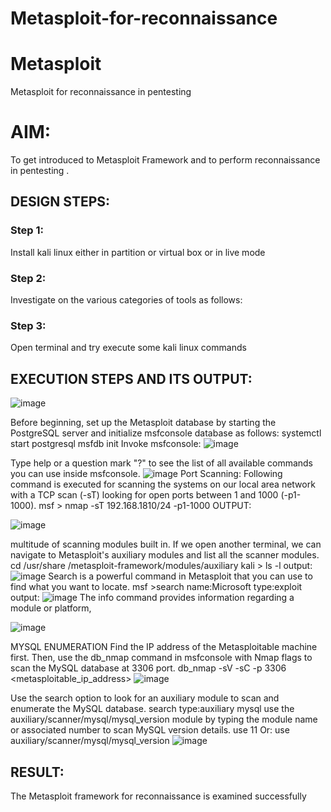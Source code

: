 # Metasploit-for-reconnaissance
# Metasploit
Metasploit for reconnaissance in pentesting

# AIM:

To get introduced to Metasploit Framework and to  perform reconnaissance  in pentesting .

## DESIGN STEPS:

### Step 1:

Install kali linux either in partition or virtual box or in live mode

### Step 2:

Investigate on the various categories of tools as follows:

### Step 3:

Open terminal and try execute some kali linux commands

## EXECUTION STEPS AND ITS OUTPUT:


![image](https://github.com/user-attachments/assets/f39e8ea0-b4b0-4578-9a95-c63b7c2dc390)

Before beginning, set up the Metasploit database by starting the PostgreSQL server and initialize msfconsole database as follows: systemctl start postgresql msfdb init Invoke msfconsole:
![image](https://github.com/user-attachments/assets/9de0b1b9-0850-4d1d-b6fd-9ff56cc6e427)


Type help or a question mark "?" to see the list of all available commands you can use inside msfconsole.
![image](https://github.com/user-attachments/assets/65453478-08ed-40db-979a-f76d3d02843b) 
Port Scanning: Following command is executed for scanning the systems on our local area network with a TCP scan (-sT) looking for open ports between 1 and 1000 (-p1-1000). msf > nmap -sT 192.168.1810/24 -p1-1000 OUTPUT:

 ![image](https://github.com/user-attachments/assets/16dae656-4edc-41fc-ad10-e9173fdf27b1)

multitude of scanning modules built in. If we open another terminal, we can navigate to Metasploit's auxiliary modules and list all the scanner modules. cd /usr/share /metasploit-framework/modules/auxiliary kali > ls -l output:
![image](https://github.com/user-attachments/assets/5715f7e4-6c19-4d6e-aa88-6cce3748b258)
Search is a powerful command in Metasploit that you can use to find what you want to locate. msf >search name:Microsoft type:exploit output:
![image](https://github.com/user-attachments/assets/de8f953d-d64b-4917-b587-b0af76014185)
The info command provides information regarding a module or platform,

![image](https://github.com/user-attachments/assets/9b90a5db-9833-47e8-a00b-92c57464dbf1)

MYSQL ENUMERATION Find the IP address of the Metasploitable machine first. Then, use the db_nmap command in msfconsole with Nmap flags to scan the MySQL database at 3306 port. db_nmap -sV -sC -p 3306 <metasploitable_ip_address>
![image](https://github.com/user-attachments/assets/4d31d846-b329-49c9-9f23-134afc91fcef)

Use the search option to look for an auxiliary module to scan and enumerate the MySQL database. search type:auxiliary mysql use the auxiliary/scanner/mysql/mysql_version module by typing the module name or associated number to scan MySQL version details. use 11 Or: use auxiliary/scanner/mysql/mysql_version
![image](https://github.com/user-attachments/assets/9ad96ebc-d78e-49f7-a2b8-0ce3281e4daf)

## RESULT:
The Metasploit framework for reconnaissance is  examined successfully

